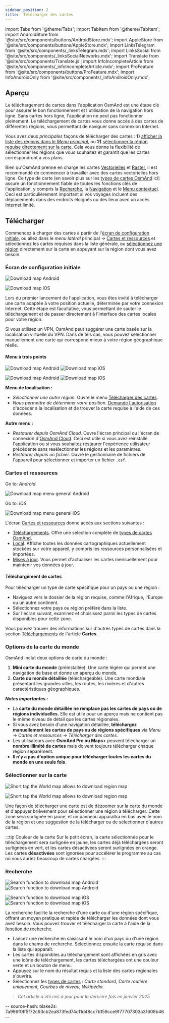 ```yaml
---
sidebar_position: 2
title:  Télécharger des cartes
---
```


import Tabs from '@theme/Tabs';
import TabItem from '@theme/TabItem';
import AndroidStore from '@site/src/components/buttons/AndroidStore.mdx';
import AppleStore from '@site/src/components/buttons/AppleStore.mdx';
import LinksTelegram from '@site/src/components/_linksTelegram.mdx';
import LinksSocial from '@site/src/components/_linksSocialNetworks.mdx';
import Translate from '@site/src/components/Translate.js';
import InfoIncompleteArticle from '@site/src/components/_infoIncompleteArticle.mdx';
import ProFeature from '@site/src/components/buttons/ProFeature.mdx';
import InfoAndroidOnly from '@site/src/components/_infoAndroidOnly.mdx';



## Aperçu

Le téléchargement de cartes dans l'application OsmAnd est une étape clé pour assurer le bon fonctionnement et l'utilisation de la navigation hors ligne. Sans cartes hors ligne, l'application ne peut pas fonctionner pleinement. Le téléchargement de cartes vous donne accès à des cartes de différentes régions, vous permettant de naviguer sans connexion Internet.

Vous avez deux *principales* façons de télécharger des cartes : **1)** [afficher la liste des régions dans le *Menu principal*](#maps-and-resources), ou **2)** [sélectionner la région requise directement sur la carte](#select-on-the-map). Cela vous donne la flexibilité de sélectionner les régions que vous souhaitez et garantit que les cartes correspondront à vos plans.

Bien qu'OsmAnd prenne en charge les cartes [Vectorielles](../map/vector-maps.md) et [Raster](../map/raster-maps.md), il est recommandé de commencer à travailler avec des cartes vectorielles hors ligne. Ce type de carte (en savoir plus sur les [types de cartes OsmAnd](../personal/maps-resources.md#map-types) ici) assure un fonctionnement fiable de toutes les fonctions clés de l'application, y compris la [Recherche](../search/index.md), la [Navigation](../navigation/index.md) et le [Menu contextuel](../map/map-context-menu.md). Ceci est particulièrement important si vos voyages incluent des déplacements dans des endroits éloignés ou des lieux avec un accès Internet limité.


## Télécharger

Commencez à charger des cartes à partir de l'[écran de configuration initiale](#initial-setup-screen), ou allez dans le *menu latéral* principal *→* [Cartes et ressources](#maps-and-resources) et sélectionnez les cartes requises dans la liste générale, ou [sélectionnez une région](#select-on-the-map) directement sur la carte en appuyant sur la région dont vous avez besoin.


### Écran de configuration initiale

<Tabs groupId="operating-systems">

<TabItem value="android" label="Android">

![Download map Android](@site/static/img/steps/start_screen_first_screen_andr.png)

</TabItem>

<TabItem value="ios" label="iOS">

![Download map iOS](@site/static/img/steps/start_screen_first_screen_ios.png)

</TabItem>

</Tabs>

Lors du premier lancement de l'application, vous êtes invité à télécharger une carte adaptée à votre position actuelle, déterminée par votre connexion Internet. Cette étape est facultative, vous permettant de sauter le téléchargement et de passer directement à l'interface des cartes locales pour votre région.

Si vous utilisez un VPN, OsmAnd peut suggérer une carte basée sur la localisation virtuelle du VPN. Dans de tels cas, vous pouvez sélectionner manuellement une carte qui correspond mieux à votre région géographique réelle.


#### Menu à trois points

<Tabs groupId="operating-systems">

<TabItem value="android" label="Android">

![Download map Android](@site/static/img/steps/start_screen_first_screen_location_andr.png)   ![Download map iOS](@site/static/img/steps/start_screen_first_screen_other_andr.png)

</TabItem>

<TabItem value="ios" label="iOS">

![Download map Android](@site/static/img/steps/start_screen_first_screen_location_ios.png)   ![Download map iOS](@site/static/img/steps/start_screen_first_screen_other_ios.png)

</TabItem>

</Tabs>

**Menu de localisation :**

- *Sélectionner une autre région.* Ouvre le menu [Télécharger des cartes](#maps-and-resources).
- *Nous permettre de déterminer votre position.* [Demande l'autorisation](../start-with/first-steps.md#permission-to-access-the-location) d'accéder à la localisation et de trouver la carte requise à l'aide de ces données.

**Autre menu :**

- *Restaurer depuis OsmAnd Cloud.* Ouvre l'écran principal ou l'écran de connexion d'[OsmAnd Cloud](../personal/osmand-cloud.md). Ceci est utile si vous avez réinstallé l'application ou si vous souhaitez restaurer l'expérience utilisateur précédente sans resélectionner les régions et les paramètres.
- *Restaurer depuis un fichier.* Ouvre le gestionnaire de fichiers de l'appareil pour sélectionner et importer un fichier `.osf`.


### Cartes et ressources

<Tabs groupId="operating-systems">

<TabItem value="android" label="Android">

Go to: *Android* *<Translate android="true" ids="shared_string_menu,maps_and_resources,downloads"/>*

![Download map menu general Android](@site/static/img/personal/maps/download_menu_andr.png)

</TabItem>

<TabItem value="ios" label="iOS">

Go to: *iOS* *<Translate ios="true" ids="shared_string_menu,res_mapsres"/>*

![Download map menu general iOS](@site/static/img/personal/maps/download_menu_ios.png)

</TabItem>

</Tabs>

L'écran [Cartes et ressources](../personal/maps-resources.md) donne accès aux sections suivantes :

- [Téléchargements](../personal/maps-resources.md#downloads). Offre une sélection complète de [types de cartes OsmAnd](../personal/maps-resources.md#map-types).
- [Local](../personal/maps-resources.md#local). Affiche toutes les données cartographiques actuellement stockées sur votre appareil, y compris les ressources personnalisées et importées.
- [Mises à jour](../personal/maps-resources.md#updates). Vous permet d'actualiser les cartes mensuellement pour maintenir vos données à jour.

#### Téléchargement de cartes

Pour télécharger un type de carte spécifique pour un pays ou une région :

- Naviguez vers le dossier de la région requise, comme l'Afrique, l'Europe ou un autre continent.
- Sélectionnez votre pays ou région préféré dans la liste.
- Sur l'écran suivant, examinez et choisissez parmi les types de cartes disponibles pour cette zone.

Vous pouvez trouver des informations sur d'autres types de cartes dans la section [Téléchargements](../personal/maps-resources.md#downloads) de l'article **Cartes**.

### Options de la carte du monde

OsmAnd inclut deux options de carte du monde :

1. **Mini carte du monde** (préinstallée). Une carte légère qui permet une navigation de base et donne un aperçu du monde.
2. **Carte du monde détaillée** (téléchargeable). Une carte mondiale présentant les grandes villes, les routes, les rivières et d'autres caractéristiques géographiques.

***Notes importantes :***

- La **carte du monde détaillée ne remplace pas les cartes de pays ou de régions individuelles.** Elle est utile pour un aperçu mais ne contient pas le même niveau de détail que les cartes régionales.
- Si vous avez besoin d'une navigation détaillée, **téléchargez manuellement les cartes de pays ou de régions spécifiques** via *Menu → Cartes et ressources → Télécharger des cartes.*
- Les utilisateurs avec **OsmAnd Pro ou Maps+** peuvent télécharger un **nombre illimité de cartes** mais doivent toujours télécharger chaque région séparément.
- **Il n'y a pas d'option unique pour télécharger toutes les cartes du monde en une seule fois.**


### Sélectionner sur la carte

<Tabs groupId="operating-systems">

<TabItem value="android" label="Android">

![Short tap the World map allows to download region map](@site/static/img/map/download_region_map_via_worldmap.png)

</TabItem>

<TabItem value="ios" label="iOS">

![Short tap the World map allows to download region map](@site/static/img/settings/download_region_map_via_worldmap_ios.png)

</TabItem>

</Tabs>

Une façon de télécharger une carte est de dézoomer sur la carte du monde et d'appuyer brièvement pour sélectionner une région à télécharger. Cette zone sera surlignée en jaune, et un panneau apparaîtra en bas avec le nom de la région et une suggestion de la télécharger ou de sélectionner d'autres cartes.

:::tip Couleur de la carte
Sur le petit écran, la carte sélectionnée pour le téléchargement sera surlignée en jaune, les cartes déjà téléchargées seront surlignées en vert, et les cartes désactivées seront surlignées en orange. Les cartes **désactivées** sont ignorées pour accélérer le programme au cas où vous auriez beaucoup de cartes chargées.
:::

### Recherche

<Tabs groupId="operating-systems">

<TabItem value="android" label="Android">

![Search function to download map Android](@site/static/img/settings/search_download_map_3_andr.png) ![Search function to download map Android](@site/static/img/settings/search_download_map_4_andr.png)

</TabItem>

<TabItem value="ios" label="iOS">

![Search function to download map iOS](@site/static/img/settings/search_download_map_1_ios.png) ![Search function to download map iOS](@site/static/img/settings/search_download_map_2_ios.png)

</TabItem>

</Tabs>

La recherche facilite la recherche d'une carte ou d'une région spécifique, offrant un moyen pratique et rapide de télécharger les données dont vous avez besoin. Vous pouvez trouver et télécharger la carte à l'aide de la [fonction de recherche](../search/index.md).

- Lancez une recherche en saisissant le nom d'un pays ou d'une région dans le champ de recherche. Sélectionnez ensuite la carte requise dans la liste qui apparaît.
- Les cartes disponibles au téléchargement sont affichées en gris avec une icône de téléchargement, les cartes téléchargées ont une couleur verte et un bouton de menu.
- Appuyez sur le nom du résultat requis et la liste des cartes régionales s'ouvrira.
- Sélectionnez les [types de cartes](../personal/maps-resources.md#map-types) : *Carte standard, Carte routière uniquement, Courbes de niveau, Wikipédia*.

> *Cet article a été mis à jour pour la dernière fois en janvier 2025*

-- source-hash: blake2s: 7a996f0ff5f72c93cb2ea873fed74c11d48cc7b159cce9f77707303a31608b46 --
